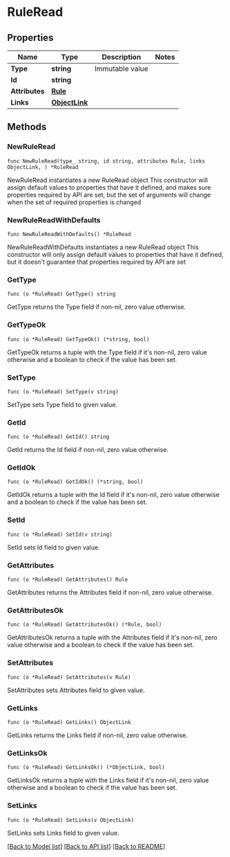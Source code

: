 # RuleRead

## Properties

Name | Type | Description | Notes
------------ | ------------- | ------------- | -------------
**Type** | **string** | Immutable value | 
**Id** | **string** |  | 
**Attributes** | [**Rule**](Rule.md) |  | 
**Links** | [**ObjectLink**](ObjectLink.md) |  | 

## Methods

### NewRuleRead

`func NewRuleRead(type_ string, id string, attributes Rule, links ObjectLink, ) *RuleRead`

NewRuleRead instantiates a new RuleRead object
This constructor will assign default values to properties that have it defined,
and makes sure properties required by API are set, but the set of arguments
will change when the set of required properties is changed

### NewRuleReadWithDefaults

`func NewRuleReadWithDefaults() *RuleRead`

NewRuleReadWithDefaults instantiates a new RuleRead object
This constructor will only assign default values to properties that have it defined,
but it doesn't guarantee that properties required by API are set

### GetType

`func (o *RuleRead) GetType() string`

GetType returns the Type field if non-nil, zero value otherwise.

### GetTypeOk

`func (o *RuleRead) GetTypeOk() (*string, bool)`

GetTypeOk returns a tuple with the Type field if it's non-nil, zero value otherwise
and a boolean to check if the value has been set.

### SetType

`func (o *RuleRead) SetType(v string)`

SetType sets Type field to given value.


### GetId

`func (o *RuleRead) GetId() string`

GetId returns the Id field if non-nil, zero value otherwise.

### GetIdOk

`func (o *RuleRead) GetIdOk() (*string, bool)`

GetIdOk returns a tuple with the Id field if it's non-nil, zero value otherwise
and a boolean to check if the value has been set.

### SetId

`func (o *RuleRead) SetId(v string)`

SetId sets Id field to given value.


### GetAttributes

`func (o *RuleRead) GetAttributes() Rule`

GetAttributes returns the Attributes field if non-nil, zero value otherwise.

### GetAttributesOk

`func (o *RuleRead) GetAttributesOk() (*Rule, bool)`

GetAttributesOk returns a tuple with the Attributes field if it's non-nil, zero value otherwise
and a boolean to check if the value has been set.

### SetAttributes

`func (o *RuleRead) SetAttributes(v Rule)`

SetAttributes sets Attributes field to given value.


### GetLinks

`func (o *RuleRead) GetLinks() ObjectLink`

GetLinks returns the Links field if non-nil, zero value otherwise.

### GetLinksOk

`func (o *RuleRead) GetLinksOk() (*ObjectLink, bool)`

GetLinksOk returns a tuple with the Links field if it's non-nil, zero value otherwise
and a boolean to check if the value has been set.

### SetLinks

`func (o *RuleRead) SetLinks(v ObjectLink)`

SetLinks sets Links field to given value.



[[Back to Model list]](../README.md#documentation-for-models) [[Back to API list]](../README.md#documentation-for-api-endpoints) [[Back to README]](../README.md)


